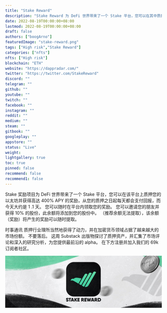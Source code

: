 ```yaml
---
title: "Stake Reward"
description: "Stake Reward 为 DeFi 世界带来了一个 Stake 平台，您可以在其中质押您的以太坊并获得高达 400% APY 的奖励"
date: 2022-08-19T00:00:00+08:00
lastmod: 2022-08-19T00:00:00+08:00
draft: false
authors: ["boogArno"]
featuredImage: "stake-reward.png"
tags: ["High risk","Stake Reward"]
categories: ["nfts"]
nfts: ["High risk"]
blockchain: "ETH"
website: "https://dappradar.com/"
twitter: "https://twitter.com/StakeReward"
discord: ""
telegram: ""
github: ""
youtube: ""
twitch: ""
facebook: ""
instagram: ""
reddit: ""
medium: ""
steam: ""
gitbook: ""
googleplay: ""
appstore: ""
status: "Live"
weight: 
lightgallery: true
toc: true
pinned: false
recommend: false
recommend1: false
---
```

Stake 奖励项目为 DeFi 世界带来了一个 Stake 平台，您可以在该平台上质押您的以太坊并获得高达 400% APY 的奖励，从您的质押之日起每天都会支付回报，而今天大约是 1 .1 天。 您可以随时在平台内领取您的奖励。
您可以邀请您的朋友并获得 10% 的股份，此余额将添加到您的股份中。 （推荐余额无法提取），该余额（奖励）将产生的奖励可以随时提取。

时事通讯
质押行业理所当然地获得了动力，并在加密货币领域占据了越来越大的市场份额。 不要落后。 这周 Substack 出版物探讨了质押资产，并汇集了市场评论和深入的研究分析，为您提供最前沿的 alpha。 在下方注册并加入我们的 69k 订阅者社区。

![1080x360](1080x360.jpg)